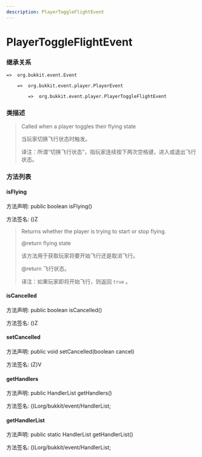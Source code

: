 ```yaml
---
description: PlayerToggleFlightEvent
---
```


# PlayerToggleFlightEvent

### 继承关系

    =>  org.bukkit.event.Event

        =>  org.bukkit.event.player.PlayerEvent

            =>  org.bukkit.event.player.PlayerToggleFlightEvent

### 类描述

> Called when a player toggles their flying state
>
> 当玩家切换飞行状态时触发。
>
> 译注：所谓“切换飞行状态”，指玩家连续按下两次空格键，进入或退出飞行状态。

### 方法列表

#### isFlying

方法声明: public boolean isFlying()

方法签名: ()Z

> Returns whether the player is trying to start or stop flying.
>
> @return flying state
>
> 该方法用于获取玩家将要开始飞行还是取消飞行。
>
> @return 飞行状态。
>
> 译注：如果玩家即将开始飞行，则返回 `true` 。

#### isCancelled

方法声明: public boolean isCancelled()

方法签名: ()Z

#### setCancelled

方法声明: public void setCancelled(boolean cancel)

方法签名: (Z)V

#### getHandlers

方法声明: public HandlerList getHandlers()

方法签名: ()Lorg/bukkit/event/HandlerList;

#### getHandlerList

方法声明: public static HandlerList getHandlerList()

方法签名: ()Lorg/bukkit/event/HandlerList;